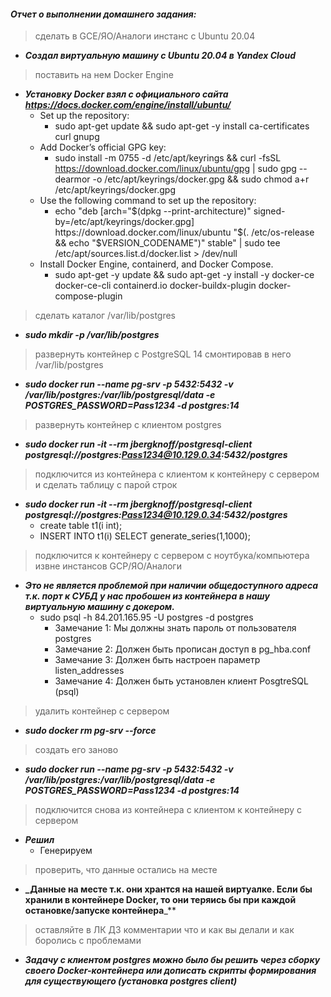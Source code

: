 #### *Отчет о выполнении домашнего задания:*


> сделать в GCE/ЯО/Аналоги инстанс с Ubuntu 20.04
* **_Создал виртуальную машину с Ubuntu 20.04 в Yandex Cloud_**


> поставить на нем Docker Engine
* **_Установку Docker взял с официального сайта https://docs.docker.com/engine/install/ubuntu/_**
  * Set up the repository:
	  * sudo apt-get update && sudo apt-get -y install ca-certificates curl gnupg
  * Add Docker’s official GPG key:
	  * sudo install -m 0755 -d /etc/apt/keyrings && curl -fsSL https://download.docker.com/linux/ubuntu/gpg | sudo gpg --dearmor -o /etc/apt/keyrings/docker.gpg && sudo chmod a+r /etc/apt/keyrings/docker.gpg
  * Use the following command to set up the repository:
	  * echo "deb [arch="$(dpkg --print-architecture)" signed-by=/etc/apt/keyrings/docker.gpg] https://download.docker.com/linux/ubuntu "$(. /etc/os-release && echo "$VERSION_CODENAME")" stable" | sudo tee /etc/apt/sources.list.d/docker.list > /dev/null
  * Install Docker Engine, containerd, and Docker Compose.
	  * sudo apt-get -y update && sudo apt-get -y install -y docker-ce docker-ce-cli containerd.io docker-buildx-plugin docker-compose-plugin


> сделать каталог /var/lib/postgres
* **_sudo mkdir -p /var/lib/postgres_**


> развернуть контейнер с PostgreSQL 14 смонтировав в него /var/lib/postgres
* **_sudo docker run --name pg-srv -p 5432:5432 -v /var/lib/postgres:/var/lib/postgresql/data -e POSTGRES_PASSWORD=Pass1234 -d postgres:14_**


> развернуть контейнер с клиентом postgres
* **_sudo docker run -it --rm jbergknoff/postgresql-client postgresql://postgres:Pass1234@10.129.0.34:5432/postgres_**


> подключится из контейнера с клиентом к контейнеру с сервером и сделать таблицу с парой строк
* **_sudo docker run -it --rm jbergknoff/postgresql-client postgresql://postgres:Pass1234@10.129.0.34:5432/postgres_**
  * create table t1(i int);
  * INSERT INTO t1(i) SELECT generate_series(1,1000);


>  подключится к контейнеру с сервером с ноутбука/компьютера извне инстансов GCP/ЯО/Аналоги
* **_Это не является проблемой при наличии общедоступного адреса т.к. порт к СУБД у нас пробошен из контейнера в нашу виртуальную машину с докером._**
  * sudo psql -h 84.201.165.95 -U postgres -d postgres
    * Замечание 1: Мы должны знать пароль от пользователя postgres
    * Замечание 2: Должен быть прописан доступ в pg_hba.conf
    * Замечание 3: Должен быть настроен параметр listen_addresses
    * Замечание 4: Должен быть установлен клиент PosgtreSQL (psql)


>  удалить контейнер с сервером
* **_sudo docker rm pg-srv --force_**


>  создать его заново
* **_sudo docker run --name pg-srv -p 5432:5432 -v /var/lib/postgres:/var/lib/postgresql/data -e POSTGRES_PASSWORD=Pass1234 -d postgres:14_**


>  подключится снова из контейнера с клиентом к контейнеру с сервером
* **_Решил_**
  * Генерируем


>  проверить, что данные остались на месте
* **_Данные на месте т.к. они хрантся на нашей виртуалке. Если бы хранили в контейнере Docker, то они теряись бы при каждой остановке/запуске контейнера**_**


>  оставляйте в ЛК ДЗ комментарии что и как вы делали и как боролись с проблемами
  * **_Задачу с клиентом postgres можно было бы решить через сборку своего Docker-контейнера или дописать скрипты формирования для существующего (установка postgres client)_**


